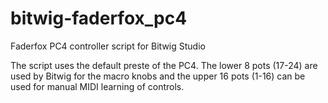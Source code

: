 # bitwig-faderfox_pc4
Faderfox PC4 controller script for Bitwig Studio

The script uses the default preste of the PC4. The lower 8 pots (17-24) are used by Bitwig for the macro knobs and the upper 16 pots (1-16) can be used for manual MIDI learning of controls.
 
